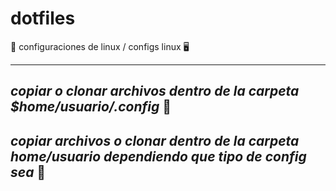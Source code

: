 # dotfiles
📖 configuraciones de linux / configs linux 🖥

---
*copiar o clonar archivos dentro de la carpeta $home/usuario/.config* 📁
---
*copiar archivos o clonar dentro de la carpeta home/usuario dependiendo que tipo de config sea* 📁
---
